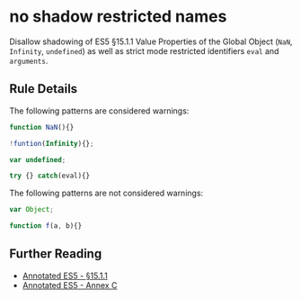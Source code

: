 # no shadow restricted names

Disallow shadowing of ES5 §15.1.1 Value Properties of the Global Object (`NaN`,
`Infinity`, `undefined`) as well as strict mode restricted identifiers `eval`
and `arguments`.

## Rule Details

The following patterns are considered warnings:

```js
function NaN(){}
```

```js
!funtion(Infinity){};
```

```js
var undefined;
```

```js
try {} catch(eval){}
```

The following patterns are not considered warnings:

```js
var Object;
```

```js
function f(a, b){}
```

## Further Reading

* [Annotated ES5 - §15.1.1](http://es5.github.io/#x15.1.1)
* [Annotated ES5 - Annex C](http://es5.github.io/#C)
